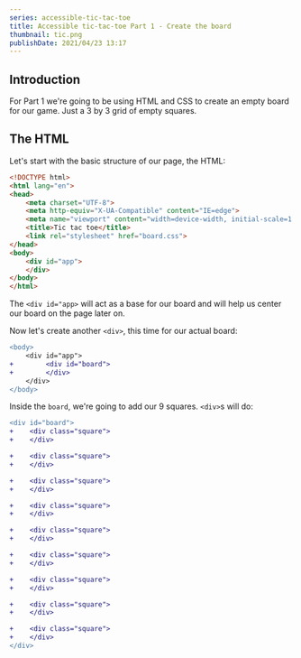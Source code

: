 ```yaml
---
series: accessible-tic-tac-toe
title: Accessible tic-tac-toe Part 1 - Create the board
thumbnail: tic.png
publishDate: 2021/04/23 13:17
---
```


## Introduction

For Part 1 we're going to be using HTML and CSS to create an empty board for our game. Just a 3 by 3 grid of empty squares.

## The HTML

Let's start with the basic structure of our page, the HTML:

```html
<!DOCTYPE html>
<html lang="en">
<head>
    <meta charset="UTF-8">
    <meta http-equiv="X-UA-Compatible" content="IE=edge">
    <meta name="viewport" content="width=device-width, initial-scale=1.0">
    <title>Tic tac toe</title>
    <link rel="stylesheet" href="board.css">
</head>
<body>
    <div id="app">
    </div>
</body>
</html>
```

The `<div id="app>` will act as a base for our board and will help us center our board on the page later on.

Now let's create another `<div>`, this time for our actual board:

```diff
<body>
    <div id="app">
+        <div id="board">
+        </div>
    </div>
</body>
```

Inside the `board`, we're going to add our 9 squares. `<div>`s will do:

```diff
<div id="board">
+    <div class="square">
+    </div>

+    <div class="square">
+    </div>

+    <div class="square">
+    </div>

+    <div class="square">
+    </div>

+    <div class="square">
+    </div>

+    <div class="square">
+    </div>

+    <div class="square">
+    </div>

+    <div class="square">
+    </div>

+    <div class="square">
+    </div>
</div>
```